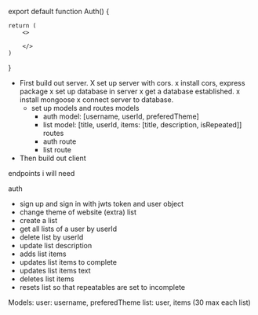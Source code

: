 export default function Auth() {
    
    return (
        <>

        </>
    )
}

- First build out server.
    X set up server with cors.
        x install cors, express package
    x set up database in server
        x get a database established.
        x install mongoose
        x connect server to database.
    - set up models and routes
        models
        - auth model: [username, userId, preferedTheme]
        - list model: [title, userId, items: [title, description, isRepeated]]
        routes
        - auth route
        - list route
- Then build out client

endpoints i will need

auth
- sign up and sign in with jwts token and user object
- change theme of website (extra)
list
- create a list
- get all lists of a user by userId
- delete list by userId
- update list description
- adds list items
- updates list items to complete
- updates list items text
- deletes list items
- resets list so that repeatables are set to incomplete


Models:
user: username, preferedTheme
list: user, items (30 max each list)